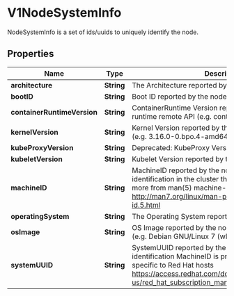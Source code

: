 

# V1NodeSystemInfo

NodeSystemInfo is a set of ids/uuids to uniquely identify the node.

## Properties

| Name | Type | Description | Notes |
|------------ | ------------- | ------------- | -------------|
|**architecture** | **String** | The Architecture reported by the node |  |
|**bootID** | **String** | Boot ID reported by the node. |  |
|**containerRuntimeVersion** | **String** | ContainerRuntime Version reported by the node through runtime remote API (e.g. containerd://1.4.2). |  |
|**kernelVersion** | **String** | Kernel Version reported by the node from &#39;uname -r&#39; (e.g. 3.16.0-0.bpo.4-amd64). |  |
|**kubeProxyVersion** | **String** | Deprecated: KubeProxy Version reported by the node. |  |
|**kubeletVersion** | **String** | Kubelet Version reported by the node. |  |
|**machineID** | **String** | MachineID reported by the node. For unique machine identification in the cluster this field is preferred. Learn more from man(5) machine-id: http://man7.org/linux/man-pages/man5/machine-id.5.html |  |
|**operatingSystem** | **String** | The Operating System reported by the node |  |
|**osImage** | **String** | OS Image reported by the node from /etc/os-release (e.g. Debian GNU/Linux 7 (wheezy)). |  |
|**systemUUID** | **String** | SystemUUID reported by the node. For unique machine identification MachineID is preferred. This field is specific to Red Hat hosts https://access.redhat.com/documentation/en-us/red_hat_subscription_management/1/html/rhsm/uuid |  |



